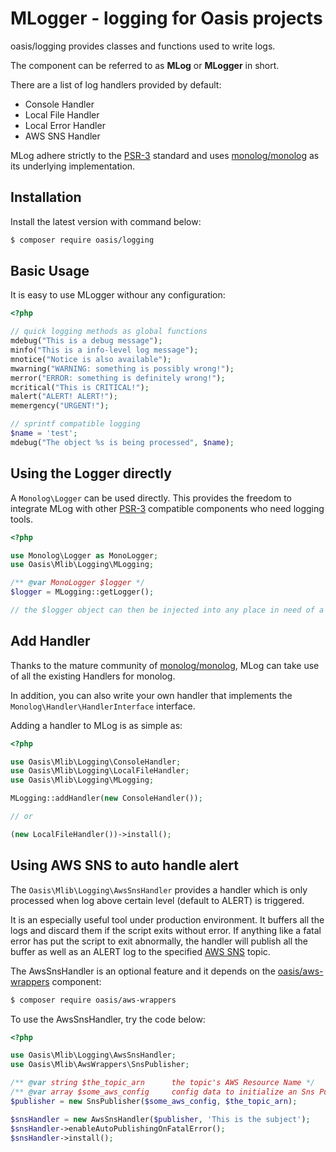 # MLogger - logging for Oasis projects

oasis/logging provides classes and functions used to write logs.

The component can be referred to as **MLog** or **MLogger** in short.

There are a list of log handlers provided by default:

- Console Handler
- Local File Handler
- Local Error Handler
- AWS SNS Handler

MLog adhere strictly to the [PSR-3] standard and uses [monolog/monolog]
as its underlying implementation.


## Installation

Install the latest version with command below:

```bash
$ composer require oasis/logging
```

## Basic Usage

It is easy to use MLogger withour any configuration:


```php
<?php

// quick logging methods as global functions
mdebug("This is a debug message");
minfo("This is a info-level log message");
mnotice("Notice is also available");
mwarning("WARNING: something is possibly wrong!");
merror("ERROR: something is definitely wrong!");
mcritical("This is CRITICAL!");
malert("ALERT! ALERT!");
memergency("URGENT!");

// sprintf compatible logging
$name = 'test';
mdebug("The object %s is being processed", $name);

```

## Using the Logger directly

A `Monolog\Logger` can be used directly. This provides the freedom to
integrate MLog with other [PSR-3] compatible components who need logging
tools.

```php
<?php

use Monolog\Logger as MonoLogger;
use Oasis\Mlib\Logging\MLogging;

/** @var MonoLogger $logger */
$logger = MLogging::getLogger();

// the $logger object can then be injected into any place in need of a MonoLogger

```

## Add Handler

Thanks to the mature community of [monolog/monolog], MLog can take use
of all the existing Handlers for monolog.

In addition, you can also write your own handler that implements the
`Monolog\Handler\HandlerInterface` interface.

Adding a handler to MLog is as simple as:

```php
<?php

use Oasis\Mlib\Logging\ConsoleHandler;
use Oasis\Mlib\Logging\LocalFileHandler;
use Oasis\Mlib\Logging\MLogging;

MLogging::addHandler(new ConsoleHandler());

// or

(new LocalFileHandler())->install();

```

## Using AWS SNS to auto handle alert

The `Oasis\Mlib\Logging\AwsSnsHandler` provides a handler which is only
processed when log above certain level (default to ALERT) is triggered.

It is an especially useful tool under production environment. It buffers
all the logs and discard them if the script exits without error. If
anything like a fatal error has put the script to exit abnormally, the
handler will publish all the buffer as well as an ALERT log to the
specified [AWS SNS] topic.

The AwsSnsHandler is an optional feature and it depends on the
[oasis/aws-wrappers] component:

```bash
$ composer require oasis/aws-wrappers
```

To use the AwsSnsHandler, try the code below:

```php
<?php

use Oasis\Mlib\Logging\AwsSnsHandler;
use Oasis\Mlib\AwsWrappers\SnsPublisher;

/** @var string $the_topic_arn      the topic's AWS Resource Name */
/** @var array $some_aws_config     config data to initialize an Sns Publisher */
$publisher = new SnsPublisher($some_aws_config, $the_topic_arn);

$snsHandler = new AwsSnsHandler($publisher, 'This is the subject');
$snsHandler->enableAutoPublishingOnFatalError();
$snsHandler->install();

```

[PSR-3]: http://www.php-fig.org/psr/psr-3/
[monolog/monolog]: https://github.com/Seldaek/monolog
[oasis/aws-wrappers]: https://github.com/oasmobile/php-aws-wrappers
[AWS SNS]: http://docs.aws.amazon.com/sns/latest/dg/GettingStarted.html
